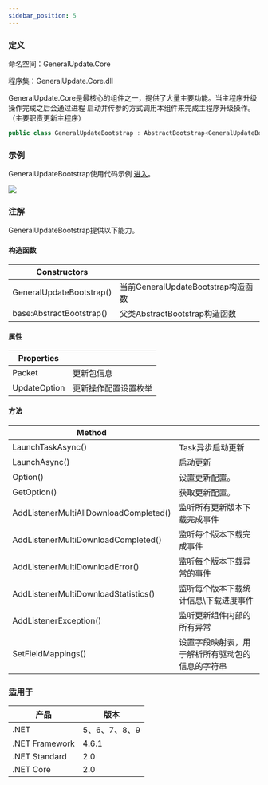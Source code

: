 ```yaml
---
sidebar_position: 5
---
```


### 定义

命名空间：GeneralUpdate.Core

程序集：GeneralUpdate.Core.dll



GeneralUpdate.Core是最核心的组件之一，提供了大量主要功能。当主程序升级操作完成之后会通过进程 启动并传参的方式调用本组件来完成主程序升级操作。（主要职责更新主程序）

```c#
public class GeneralUpdateBootstrap : AbstractBootstrap<GeneralUpdateBootstrap, IStrategy>
```



### 示例

GeneralUpdateBootstrap使用代码示例 [进入](https://github.com/GeneralLibrary/GeneralUpdate-Samples/blob/main/src/Upgrade/Program.cs)。

![](imgs/muti_donwload.png)



### 注解

GeneralUpdateBootstrap提供以下能力。

#### 构造函数

| Constructors             |                                    |
| ------------------------ | ---------------------------------- |
| GeneralUpdateBootstrap() | 当前GeneralUpdateBootstrap构造函数 |
| base:AbstractBootstrap() | 父类AbstractBootstrap构造函数      |

#### 属性

| Properties   |                      |
| ------------ | -------------------- |
| Packet       | 更新包信息           |
| UpdateOption | 更新操作配置设置枚举 |

#### 方法

| Method                                 |                                                  |
| -------------------------------------- | ------------------------------------------------ |
| LaunchTaskAsync()                      | Task异步启动更新                                 |
| LaunchAsync()                          | 启动更新                                         |
| Option()                               | 设置更新配置。                                   |
| GetOption()                            | 获取更新配置。                                   |
| AddListenerMultiAllDownloadCompleted() | 监听所有更新版本下载完成事件                     |
| AddListenerMultiDownloadCompleted()    | 监听每个版本下载完成事件                         |
| AddListenerMultiDownloadError()        | 监听每个版本下载异常的事件                       |
| AddListenerMultiDownloadStatistics()   | 监听每个版本下载统计信息\下载进度事件            |
| AddListenerException()                 | 监听更新组件内部的所有异常                       |
| SetFieldMappings()                     | 设置字段映射表，用于解析所有驱动包的信息的字符串 |



### 适用于

| 产品           | 版本          |
| -------------- | ------------- |
| .NET           | 5、6、7、8、9 |
| .NET Framework | 4.6.1         |
| .NET Standard  | 2.0           |
| .NET Core      | 2.0           |
